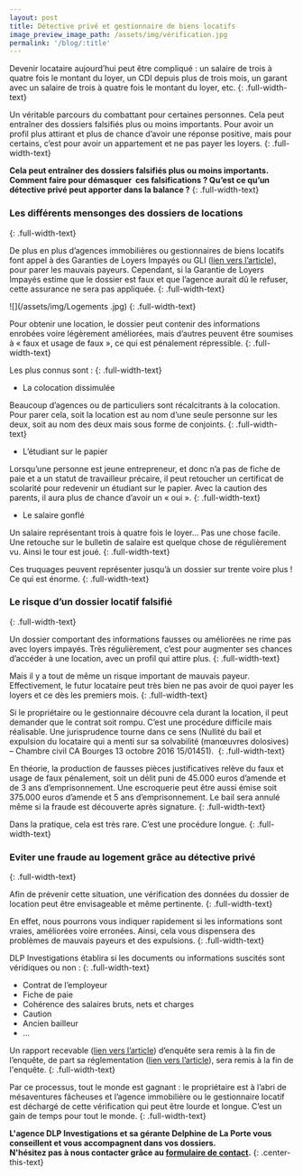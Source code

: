 ```yaml
---
layout: post
title: Détective privé et gestionnaire de biens locatifs
image_preview_image_path: /assets/img/vérification.jpg
permalink: '/blog/:title'
---
```


Devenir locataire aujourd’hui peut &ecirc;tre compliqu&eacute; : un salaire de trois &agrave; quatre fois le montant du loyer, un CDI depuis plus de trois mois, un garant avec un salaire de trois &agrave; quatre fois le montant du loyer, etc.
{: .full-width-text}

Un v&eacute;ritable parcours du combattant pour certaines personnes. Cela peut entra&icirc;ner des dossiers falsifi&eacute;s plus ou moins importants. Pour avoir un profil plus attirant et plus de chance d’avoir une r&eacute;ponse positive, mais pour certains, c’est pour avoir un appartement et ne pas payer les loyers.
{: .full-width-text}

**Cela peut entra&icirc;ner des dossiers falsifi&eacute;s plus ou moins importants. Comment faire pour d&eacute;masquer&nbsp; ces falsifications ? Qu’est ce qu’un d&eacute;tective priv&eacute; peut apporter dans la balance ?**
{: .full-width-text}

### Les diff&eacute;rents mensonges des dossiers de locations
{: .full-width-text}

De plus en plus d’agences immobili&egrave;res ou gestionnaires de biens locatifs font appel &agrave; des Garanties de Loyers Impay&eacute;s ou GLI ([lien vers l’article](https://dlp-investigations.fr/blog/locataire-parti-sans-payer)), pour parer les mauvais payeurs. Cependant, si la Garantie de Loyers Impay&eacute;s estime que le dossier est faux et que l’agence aurait d&ucirc; le refuser, cette assurance ne sera pas appliqu&eacute;e.
{: .full-width-text}

![](/assets/img/Logements .jpg)
{: .full-width-text}

Pour obtenir une location, le dossier peut contenir des informations enrob&eacute;es voire l&eacute;g&egrave;rement am&eacute;lior&eacute;es, mais d’autres peuvent &ecirc;tre soumises &agrave; &laquo; faux et usage de faux &raquo;, ce qui est p&eacute;nalement r&eacute;pressible.
{: .full-width-text}

Les plus connus sont :
{: .full-width-text}

* La colocation dissimul&eacute;e

Beaucoup d’agences ou de particuliers sont r&eacute;calcitrants &agrave; la colocation. Pour parer cela, soit la location est au nom d’une seule personne sur les deux, soit au nom des deux mais sous forme de conjoints.
{: .full-width-text}

* L’&eacute;tudiant sur le papier

Lorsqu’une personne est jeune entrepreneur, et donc n’a pas de fiche de paie et a un statut de travailleur pr&eacute;caire, il peut retoucher un certificat de scolarit&eacute; pour redevenir un &eacute;tudiant sur le papier. Avec la caution des parents, il aura plus de chance d’avoir un &laquo; oui &raquo;.
{: .full-width-text}

* Le salaire gonfl&eacute;

Un salaire repr&eacute;sentant trois &agrave; quatre fois le loyer… Pas une chose facile. Une retouche sur le bulletin de salaire est quelque chose de r&eacute;guli&egrave;rement vu. Ainsi le tour est jou&eacute;.
{: .full-width-text}

Ces truquages peuvent repr&eacute;senter jusqu’&agrave; un dossier sur trente voire plus \! Ce qui est &eacute;norme.
{: .full-width-text}

### Le risque d’un dossier locatif falsifi&eacute;
{: .full-width-text}

Un dossier comportant des informations fausses ou am&eacute;lior&eacute;es ne rime pas avec loyers impay&eacute;s. Tr&egrave;s r&eacute;guli&egrave;rement, c’est pour augmenter ses chances d’acc&eacute;der &agrave; une location, avec un profil qui attire plus.
{: .full-width-text}

Mais il y a tout de m&ecirc;me un risque important de mauvais payeur. Effectivement, le futur locataire peut tr&egrave;s bien ne pas avoir de quoi payer les loyers et ce d&egrave;s les premiers mois.
{: .full-width-text}

Si le propri&eacute;taire ou le gestionnaire d&eacute;couvre cela durant la location, il peut demander que le contrat soit rompu. C’est une proc&eacute;dure difficile mais r&eacute;alisable. Une jurisprudence tourne dans ce sens (Nullit&eacute; du bail et expulsion du locataire qui a menti sur sa solvabilit&eacute; (manœuvres dolosives) – Chambre civil CA Bourges 13 octobre 2016 15/01451).&nbsp;
{: .full-width-text}

En th&eacute;orie, la production de fausses pi&egrave;ces justificatives rel&egrave;ve du faux et usage de faux p&eacute;nalement, soit un d&eacute;lit puni de 45.000 euros d’amende et de 3 ans d’emprisonnement. Une escroquerie peut &ecirc;tre aussi &eacute;mise soit 375.000 euros d’amende et 5 ans d’emprisonnement. Le bail sera annul&eacute; m&ecirc;me si la fraude est d&eacute;couverte apr&egrave;s signature.
{: .full-width-text}

Dans la pratique, cela est tr&egrave;s rare. C’est une proc&eacute;dure longue.
{: .full-width-text}

### Eviter une fraude au logement gr&acirc;ce au d&eacute;tective priv&eacute;
{: .full-width-text}

Afin de pr&eacute;venir cette situation, une v&eacute;rification des donn&eacute;es du dossier de location peut &ecirc;tre envisageable et m&ecirc;me pertinente.
{: .full-width-text}

En effet, nous pourrons vous indiquer rapidement si les informations sont vraies, am&eacute;lior&eacute;es voire erron&eacute;es. Ainsi, cela vous dispensera des probl&egrave;mes de mauvais payeurs et des expulsions.
{: .full-width-text}

DLP Investigations &eacute;tablira si les documents ou informations suscit&eacute;s sont v&eacute;ridiques ou non :
{: .full-width-text}

* Contrat de l’employeur
* Fiche de paie
* Coh&eacute;rence des salaires bruts, nets et charges
* Caution
* Ancien bailleur
* …

Un rapport recevable ([lien vers l’article](https://dlp-investigations.fr/la-recevabilite-dun-rapport-denquete-devant-les-tribunaux/)) d’enqu&ecirc;te sera remis &agrave; la fin de l’enqu&ecirc;te, de part sa r&eacute;glementation ([lien vers l’article](https://dlp-investigations.fr/le-code-de-deontologie/)), sera remis &agrave; la fin de l'enqu&ecirc;te.
{: .full-width-text}

Par ce processus, tout le monde est gagnant : le propri&eacute;taire est &agrave; l’abri de m&eacute;saventures f&acirc;cheuses et l’agence immobili&egrave;re ou le gestionnaire locatif est d&eacute;charg&eacute; de cette v&eacute;rification qui peut &ecirc;tre lourde et longue. C’est un gain de temps pour tout le monde.
{: .full-width-text}

**L'agence DLP Investigations et sa g&eacute;rante Delphine de La Porte vous conseillent et vous accompagnent dans vos dossiers.**<br>**N'h&eacute;sitez pas &agrave; nous contacter gr&acirc;ce au&nbsp;[formulaire de contact](https://dlp-investigations.fr/#contact).**
{: .center-this-text}
